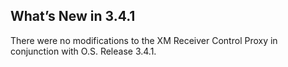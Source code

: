 
## What’s New in 3.4.1

There were no modifications to the XM Receiver Control Proxy in conjunction with O.S. Release 3.4.1.